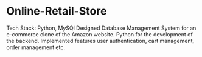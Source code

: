 # Online-Retail-Store
Tech Stack: Python, MySQl Designed Database Management System for an e-commerce clone of the Amazon website. Python for the development of the backend. Implemented features user authentication, cart management, order management etc.
